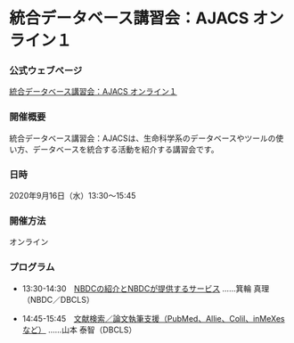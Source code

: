 # 統合データベース講習会：AJACS オンライン１

### 公式ウェブページ
[統合データベース講習会：AJACS オンライン１](https://biosciencedbc.jp/event/ajacs/ajacs82.html)  

### 開催概要
統合データベース講習会：AJACSは、生命科学系のデータベースやツールの使い方、データベースを統合する活動を紹介する講習会です。

### 日時
2020年9月16日（水）13:30〜15:45

### 開催方法
オンライン

### プログラム
- 13:30-14:30　[NBDCの紹介とNBDCが提供するサービス](01_minowa)
……箕輪 真理（NBDC／DBCLS）

- 14:45-15:45　[文献検索／論文執筆支援（PubMed、Allie、Colil、inMeXesなど）](02_yamamoto)
……山本 泰智（DBCLS）
